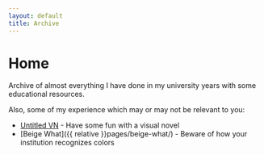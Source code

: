 ```yaml
---
layout: default
title: Archive
---
```


Home
====

Archive of almost everything I have done in my university years with some educational resources.

Also, some of my experience which may or may not be relevant to you:

- [Untitled VN](http://altbdoor.github.io/untitled-vn/) - Have some fun with a visual novel
- [Beige What]({{ relative }}pages/beige-what/) - Beware of how your institution recognizes colors

<!--
- [Python And Notepad Plus Plus]({{ relative }}pages/python-and-notepad-plus-plus/) - Python was a pretty snappy language
- Comic Fiesta 2012 [Day 1]({{ relative }}pages/cf-2012-1/) and [Day 2]({{ relative }}pages/cf-2012-2/)
-->
